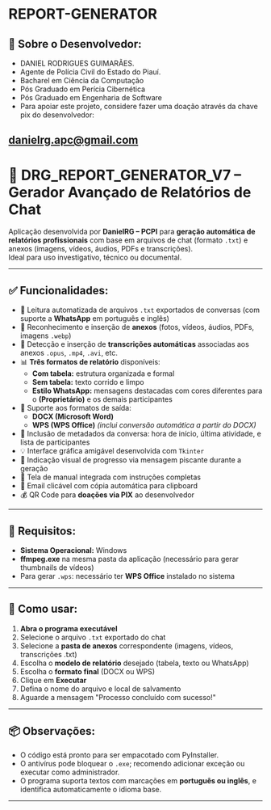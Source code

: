 # REPORT-GENERATOR

## 🙋 Sobre o Desenvolvedor:

- DANIEL RODRIGUES GUIMARÃES.
- Agente de Polícia Civil do Estado do Piauí.
- Bacharel em Ciência da Computação
- Pós Graduado em Perícia Cibernética
- Pós Graduado em Engenharia de Software
- Para apoiar este projeto, considere fazer uma doação através da chave pix do desenvolvedor:
##                 danielrg.apc@gmail.com

# 📝 DRG_REPORT_GENERATOR_V7 – Gerador Avançado de Relatórios de Chat


Aplicação desenvolvida por **DanielRG – PCPI** para **geração automática de relatórios profissionais** com base em arquivos de chat (formato `.txt`) e anexos (imagens, vídeos, áudios, PDFs e transcrições).  
Ideal para uso investigativo, técnico ou documental.

---

## ✅ Funcionalidades:

- 📂 Leitura automatizada de arquivos `.txt` exportados de conversas (com suporte a **WhatsApp** em português e inglês)
- 📎 Reconhecimento e inserção de **anexos** (fotos, vídeos, áudios, PDFs, imagens `.webp`)
- 🧠 Detecção e inserção de **transcrições automáticas** associadas aos anexos `.opus`, `.mp4`, `.avi`, etc.
- 📊 **Três formatos de relatório** disponíveis:
  - **Com tabela:** estrutura organizada e formal
  - **Sem tabela:** texto corrido e limpo
  - **Estilo WhatsApp:** mensagens destacadas com cores diferentes para o **(Proprietário)** e os demais participantes
- 📝 Suporte aos formatos de saída:
  - **DOCX (Microsoft Word)**
  - **WPS (WPS Office)** *(inclui conversão automática a partir do DOCX)*
- 📅 Inclusão de metadados da conversa: hora de início, última atividade, e lista de participantes
- 💡 Interface gráfica amigável desenvolvida com `Tkinter`
- 🔄 Indicação visual de progresso via mensagem piscante durante a geração
- 💙 Tela de manual integrada com instruções completas
- 📧 Email clicável com cópia automática para clipboard
- 💰 QR Code para **doações via PIX** ao desenvolvedor

---

## 🔧 Requisitos:

- **Sistema Operacional:** Windows
- **ffmpeg.exe** na mesma pasta da aplicação (necessário para gerar thumbnails de vídeos)
- Para gerar `.wps`: necessário ter **WPS Office** instalado no sistema

---

## 🚀 Como usar:

1. **Abra o programa executável**
2. Selecione o arquivo `.txt` exportado do chat
3. Selecione a **pasta de anexos** correspondente (imagens, vídeos, transcrições .txt)
4. Escolha o **modelo de relatório** desejado (tabela, texto ou WhatsApp)
5. Escolha o **formato final** (DOCX ou WPS)
6. Clique em **Executar**
7. Defina o nome do arquivo e local de salvamento
8. Aguarde a mensagem "Processo concluído com sucesso!"

---

## 📦 Observações:

- O código está pronto para ser empacotado com PyInstaller.
- O antivírus pode bloquear o `.exe`; recomendo adicionar exceção ou executar como administrador.
- O programa suporta textos com marcações em **português ou inglês**, e identifica automaticamente o idioma base.

---

